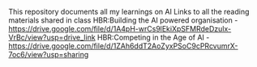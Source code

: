 This repository documents all my learnings on AI
Links to all the reading materials shared in class
     HBR:Building the AI powered organisation -  https://drive.google.com/file/d/1A4pH-wrCs9lEkiXpSFMRdeDzulx-VrBc/view?usp=drive_link
     HBR:Competing in the Age of AI - https://drive.google.com/file/d/1ZAh6ddT2AoZyxPSoC9cPRcvumrX-7oc6/view?usp=sharing
